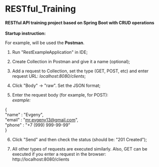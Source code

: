 # RESTful_Training

#### RESTful API training project based on Spring Boot with CRUD operations

**Startup instruction:**

For example, will be used the **Postman**.

1) Run "RestExampleApplication" in IDE;

2) Create Collection in Postman and give it a name (optional);

3) Add a request to Collection, set the type (GET, POST, etc) and enter request URL: *localhost:8080/clients*;

4) Click "Body" -> "raw". Set the JSON format;

5) Enter the request body (for example, for POST):  
*example:*

{  
"name" : "Evgeny",  
"email" : "mr.evgeny13@gmail.com",  
"phone" : "+7 (999) 999-99-99"  
}

6) Click "Send" and then check the status (should be: "201 Created");

7) All other types of requests are executed similarly. Also, GET can be executed if you enter a request in the browser: http://localhost:8080/clients
